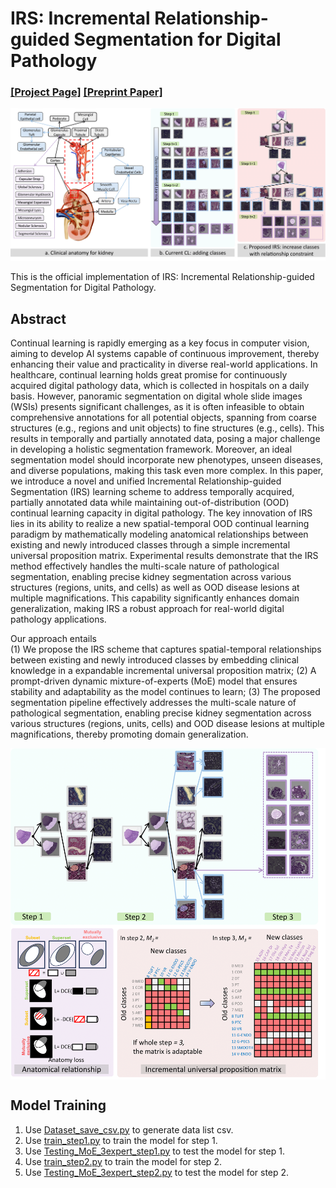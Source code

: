 # IRS: Incremental Relationship-guided Segmentation for Digital Pathology
### [[Project Page]](https://github.com/hrlblab/irs)   [[Preprint Paper]](https://arxiv.org/abs/2505.22855) <br />

![Overview](https://github.com/hrlblab/irs/blob/main/Anatomy-awareness.png)<br />

This is the official implementation of IRS: Incremental Relationship-guided Segmentation for Digital Pathology. <br />


## Abstract
Continual learning is rapidly emerging as a key focus in computer vision, aiming to develop AI systems capable of continuous improvement, thereby enhancing their value and practicality in diverse real-world applications. In healthcare, continual learning holds great promise for continuously acquired digital pathology data, which is collected in hospitals on a daily basis. However, panoramic segmentation on digital whole slide images (WSIs) presents significant challenges, as it is often infeasible to obtain comprehensive annotations for all potential objects, spanning from coarse structures (e.g., regions and unit objects) to fine structures (e.g., cells). This results in temporally and partially annotated data, posing a major challenge in developing a holistic segmentation framework. Moreover, an ideal segmentation model should incorporate new phenotypes, unseen diseases, and diverse populations, making this task even more complex. In this paper, we introduce a novel and unified Incremental Relationship-guided Segmentation (IRS) learning scheme to address temporally acquired, partially annotated data while maintaining out-of-distribution (OOD) continual learning capacity in digital pathology. The key innovation of IRS lies in its ability to realize a new spatial-temporal OOD continual learning paradigm by mathematically modeling anatomical relationships between existing and newly introduced classes through a simple incremental universal proposition matrix. Experimental results demonstrate that the IRS method effectively handles the multi-scale nature of pathological segmentation, enabling precise kidney segmentation across various structures (regions, units, and cells) as well as OOD disease lesions at multiple magnifications. This capability significantly enhances domain generalization, making IRS a robust approach for real-world digital pathology applications.

Our approach entails <br />
(1) We propose the IRS scheme that captures spatial-temporal relationships between existing and newly introduced classes by embedding clinical knowledge in a expandable incremental universal proposition matrix; 
(2) A prompt-driven dynamic mixture-of-experts (MoE) model that ensures stability and adaptability as the model continues to learn; 
(3) The proposed segmentation pipeline effectively addresses the multi-scale nature of pathological segmentation, enabling precise kidney segmentation across various structures (regions, units, cells) and OOD disease lesions at multiple magnifications, thereby promoting domain generalization.

<img src='https://github.com/hrlblab/irs/blob/main/Flexibility.png' align="center" height="530px"> 

## Model Training
1. Use [Dataset_save_csv.py](https://github.com/hrlblab/irs/blob/main/Dataset_save_csv.py) to generate data list csv.
2. Use [train_step1.py](https://github.com/hrlblab/irs/blob/main/train_step1.py) to train the model for step 1.
3. Use [Testing_MoE_3expert_step1.py](https://github.com/hrlblab/irs/blob/main/Testing_MoE_3expert_step1.py) to test the model for step 1.
4. Use [train_step2.py](https://github.com/hrlblab/irs/blob/main/train_step2.py) to train the model for step 2.
5. Use [Testing_MoE_3expert_step2.py](https://github.com/hrlblab/irs/blob/main/Testing_MoE_3expert_step2.py) to test the model for step 2.
